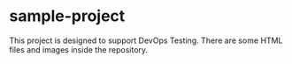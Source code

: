 sample-project
==============

This project is designed to support DevOps Testing.
There are some HTML files and images inside the repository.
